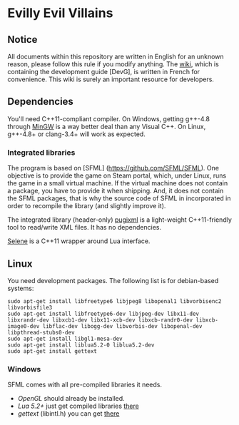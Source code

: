 # Evilly Evil Villains

## Notice

All documents within this repository are written in English for an unknown reason, please follow this rule if you modify anything. The [wiki](https://github.com/Breush/evilly-evil-villains/wiki), which is containing the development guide [DevG], is written in French for convenience. This wiki is surely an important resource for developers.

## Dependencies

You'll need C++11-compliant compiler. On Windows, getting g++-4.8 through [MinGW](http://www.mingw.org/) is a way better deal than any Visual C++. On Linux, g++-4.8+ or clang-3.4+ will work as expected. 

### Integrated libraries

The program is based on [SFML] (https://github.com/SFML/SFML). One objective is to provide the game on Steam portal, which, under Linux, runs the game in a small virtual machine. If the virtual machine does not contain a package, you have to provide it when shipping. And, it does not contain the SFML packages, that is why the source code of SFML in incorporated in order to recompile the library (and slightly improve it).

The integrated library (header-only) [pugixml](https://github.com/zeux/pugixml) is a light-weight C++11-friendly tool to read/write XML files. It has no dependencies.

[Selene](https://github.com/jeremyong/Selene) is a C++11 wrapper around Lua interface.

## Linux

You need development packages. The following list is for debian-based systems:
```
sudo apt-get install libfreetype6 libjpeg8 libopenal1 libvorbisenc2 libvorbisfile3
sudo apt-get install libfreetype6-dev libjpeg-dev libx11-dev libxrandr-dev libxcb1-dev libx11-xcb-dev libxcb-randr0-dev libxcb-image0-dev libflac-dev libogg-dev libvorbis-dev libopenal-dev libpthread-stubs0-dev
sudo apt-get install libgl1-mesa-dev
sudo apt-get install liblua5.2-0 liblua5.2-dev
sudo apt-get install gettext
```

### Windows

SFML comes with all pre-compiled libraries it needs.

- *OpenGL* should already be installed.
- *Lua 5.2+* just get compiled libraries [there](http://sourceforge.net/projects/luabinaries/files/5.2.3/Windows%20Libraries/Dynamic/lua-5.2.3_Win32_dll12_lib.zip/download)
- *gettext* (libintl.h) you can get [there](http://gnuwin32.sourceforge.net/packages/gettext.htm)
